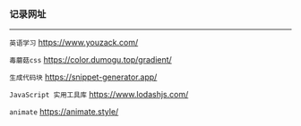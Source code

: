 ### 记录网址

***

`英语学习` 	https://www.youzack.com/

`毒蘑菇css` https://color.dumogu.top/gradient/

`生成代码块`	https://snippet-generator.app/

`JavaScript 实用工具库`	https://www.lodashjs.com/

`animate` https://animate.style/